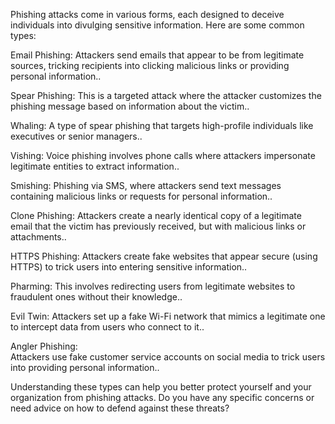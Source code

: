 Phishing attacks come in various forms, each designed to deceive individuals into divulging sensitive information. Here are some common types:

Email Phishing:
               Attackers send emails that appear to be from legitimate sources, tricking recipients into clicking malicious links or providing personal information..

Spear Phishing:
               This is a targeted attack where the attacker customizes the phishing message based on information about the victim..

Whaling:
               A type of spear phishing that targets high-profile individuals like executives or senior managers..

Vishing: 
               Voice phishing involves phone calls where attackers impersonate legitimate entities to extract information..

Smishing: 
               Phishing via SMS, where attackers send text messages containing malicious links or requests for personal information..

Clone Phishing: 
               Attackers create a nearly identical copy of a legitimate email that the victim has previously received, but with malicious links or attachments..

HTTPS Phishing: 
               Attackers create fake websites that appear secure (using HTTPS) to trick users into entering sensitive information..

Pharming: 
               This involves redirecting users from legitimate websites to fraudulent ones without their knowledge..

Evil Twin:
                Attackers set up a fake Wi-Fi network that mimics a legitimate one to intercept data from users who connect to it..

Angler Phishing:  
                Attackers use fake customer service accounts on social media to trick users into providing personal information..

Understanding these types can help you better protect yourself and your organization from phishing attacks. Do you have any specific concerns or need advice on how to defend against these threats?
